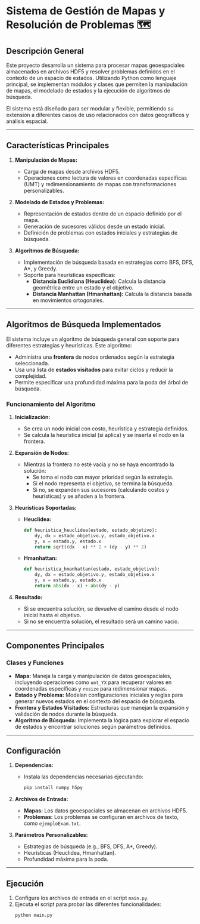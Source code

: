# Sistema de Gestión de Mapas y Resolución de Problemas 🗺️

## Descripción General
Este proyecto desarrolla un sistema para procesar mapas geoespaciales almacenados en archivos HDF5 y resolver problemas definidos en el contexto de un espacio de estados. Utilizando Python como lenguaje principal, se implementan módulos y clases que permiten la manipulación de mapas, el modelado de estados y la ejecución de algoritmos de búsqueda.

El sistema está diseñado para ser modular y flexible, permitiendo su extensión a diferentes casos de uso relacionados con datos geográficos y análisis espacial.

---

## Características Principales

1. **Manipulación de Mapas:**
   - Carga de mapas desde archivos HDF5.
   - Operaciones como lectura de valores en coordenadas específicas (UMT) y redimensionamiento de mapas con transformaciones personalizables.

2. **Modelado de Estados y Problemas:**
   - Representación de estados dentro de un espacio definido por el mapa.
   - Generación de sucesores válidos desde un estado inicial.
   - Definición de problemas con estados iniciales y estrategias de búsqueda.

3. **Algoritmos de Búsqueda:**
   - Implementación de búsqueda basada en estrategias como BFS, DFS, A*, y Greedy.
   - Soporte para heurísticas específicas:
     - **Distancia Euclidiana (Heuclidea):** Calcula la distancia geométrica entre un estado y el objetivo.
     - **Distancia Manhattan (Hmanhattan):** Calcula la distancia basada en movimientos ortogonales.

---

## Algoritmos de Búsqueda Implementados
El sistema incluye un algoritmo de búsqueda general con soporte para diferentes estrategias y heurísticas. Este algoritmo:
- Administra una **frontera** de nodos ordenados según la estrategia seleccionada.
- Usa una lista de **estados visitados** para evitar ciclos y reducir la complejidad.
- Permite especificar una profundidad máxima para la poda del árbol de búsqueda.

### Funcionamiento del Algoritmo
1. **Inicialización:**
   - Se crea un nodo inicial con costo, heurística y estrategia definidos.
   - Se calcula la heurística inicial (si aplica) y se inserta el nodo en la frontera.

2. **Expansión de Nodos:**
   - Mientras la frontera no esté vacía y no se haya encontrado la solución:
     - Se toma el nodo con mayor prioridad según la estrategia.
     - Si el nodo representa el objetivo, se termina la búsqueda.
     - Si no, se expanden sus sucesores (calculando costos y heurísticas) y se añaden a la frontera.

3. **Heurísticas Soportadas:**
   - **Heuclidea:**
     ```python
     def heuristica_heuclidea(estado, estado_objetivo):
         dy, dx = estado_objetivo.y, estado_objetivo.x
         y, x = estado.y, estado.x
         return sqrt((dx - x) ** 2 + (dy - y) ** 2)
     ```
   - **Hmanhattan:**
     ```python
     def heuristica_hmanhattan(estado, estado_objetivo):
         dy, dx = estado_objetivo.y, estado_objetivo.x
         y, x = estado.y, estado.x
         return abs(dx - x) + abs(dy - y)
     ```

4. **Resultado:**
   - Si se encuentra solución, se devuelve el camino desde el nodo inicial hasta el objetivo.
   - Si no se encuentra solución, el resultado será un camino vacío.

---

## Componentes Principales

### Clases y Funciones
- **Mapa:** Maneja la carga y manipulación de datos geoespaciales, incluyendo operaciones como `umt_YX` para recuperar valores en coordenadas específicas y `resize` para redimensionar mapas.
- **Estado y Problema:** Modelan configuraciones iniciales y reglas para generar nuevos estados en el contexto del espacio de búsqueda.
- **Frontera y Estados Visitados:** Estructuras que manejan la expansión y validación de nodos durante la búsqueda.
- **Algoritmo de Búsqueda:** Implementa la lógica para explorar el espacio de estados y encontrar soluciones según parámetros definidos.

---

## Configuración
1. **Dependencias:**
   - Instala las dependencias necesarias ejecutando:
     ```bash
     pip install numpy h5py
     ```

2. **Archivos de Entrada:**
   - **Mapas:** Los datos geoespaciales se almacenan en archivos HDF5.
   - **Problemas:** Los problemas se configuran en archivos de texto, como `ejemploExam.txt`.

3. **Parámetros Personalizables:**
   - Estrategias de búsqueda (e.g., BFS, DFS, A*, Greedy).
   - Heurísticas (Heuclidea, Hmanhattan).
   - Profundidad máxima para la poda.

---

## Ejecución
1. Configura los archivos de entrada en el script `main.py`.
2. Ejecuta el script para probar las diferentes funcionalidades:
   ```bash
   python main.py
